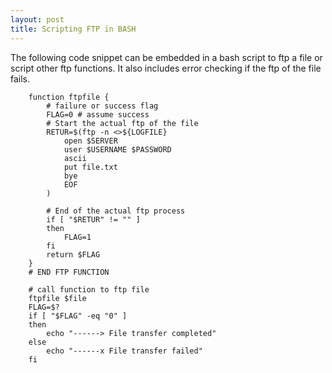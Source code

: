 ```yaml
---
layout: post
title: Scripting FTP in BASH
---
```


The following code snippet can be embedded in a bash script to ftp a file or script other ftp functions. It also includes error checking if the ftp of the file fails.


		function ftpfile {
			# failure or success flag
			FLAG=0 # assume success
			# Start the actual ftp of the file
			RETUR=$(ftp -n <>${LOGFILE}
				open $SERVER
				user $USERNAME $PASSWORD
				ascii
				put file.txt
				bye
				EOF
			)

			# End of the actual ftp process
			if [ "$RETUR" != "" ]
			then
				FLAG=1
			fi
			return $FLAG		
		}
		# END FTP FUNCTION
		
		# call function to ftp file
		ftpfile $file
		FLAG=$?
		if [ "$FLAG" -eq "0" ]
		then
			echo "------> File transfer completed" 
		else 
			echo "------x File transfer failed"
		fi		